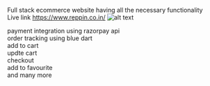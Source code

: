 Full stack ecommerce website having all the necessary functionality <br />
Live link https://www.reppin.co.in/
![alt text]([https://github.com/[username]/[reponame]/blob/[branch]/image.jpg?raw=true](https://raw.githubusercontent.com/avinesh2101/reppin2.0/master/image.png))

payment integration using razorpay api <br />
order tracking using blue dart <br />
add to cart <br />
updte cart <br />
checkout <br />
add to favourite <br />
and many more


